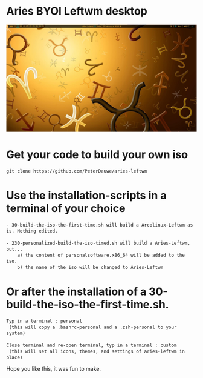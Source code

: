 # Aries BYOI Leftwm desktop

![Aries-Leftwm](https://github.com/PeterDauwe/aries-leftwm/blob/master/aries_leftwm.jpg)


# Get your code to build your own iso

	git clone https://github.com/PeterDauwe/aries-leftwm


# Use the installation-scripts  in a terminal of your choice
	- 30-build-the-iso-the-first-time.sh will build a Arcolinux-Leftwm as is. Nothing edited.

	- 230-personalized-build-the-iso-timed.sh will build a Aries-Leftwm, but... 
		a) the content of personalsoftware.x86_64 will be added to the iso.
		b) the name of the iso will be changed to Aries-Leftwm


# Or after the installation of a 30-build-the-iso-the-first-time.sh.
	Typ in a terminal : personal
	 (this will copy a .bashrc-personal and a .zsh-personal to your system)

	Close terminal and re-open terminal, typ in a terminal : custom
	 (this will set all icons, themes, and settings of aries-leftwm in place)

Hope you like this, it was fun to make.


